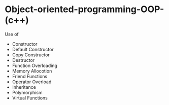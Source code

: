 # Object-oriented-programming-OOP-(c++)
Use of
* Constructor
 * Default Constructor
 * Copy Constructor
* Destructor
* Function Overloading
* Memory Allocotion
* Friend Functions
* Operator Overload
* Inheritance
* Polymorphism
* Virtual Functions
